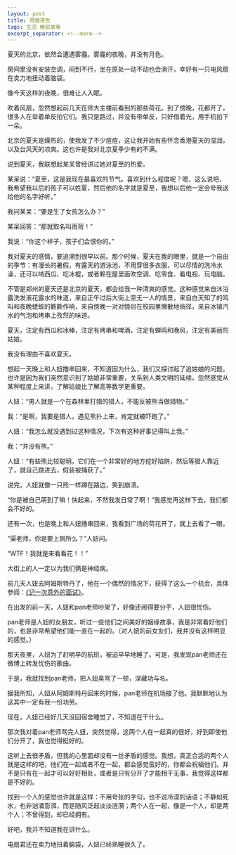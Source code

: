 ```yaml
---
layout: post
title: 荷塘夜色
tags: 生活 睡前故事
excerpt_separator: <!--more-->
---
```


夏天的北京，依然会遭遇雾霾。雾霾的夜晚，并没有月色。

房间里没有安装空调，闷到不行，坐在原处一动不动也会淌汗，幸好有一只电风扇在卖力地扭动着脑袋。

像今天这样的夜晚，很难让人入眠。

吹着风扇，忽然想起前几天在师大主楼前看到的那些荷花。到了傍晚，花都开了，很多人在举着单反拍它们。我只是路过，并没有带单反，只好借着光，用手机拍下一朵。

<!--more-->

北京的夏天是燥热的，使我发了不少痘痘，这让我开始有些怀念香港夏天的湿润，以及台风天的凉爽。这也许是我对北京夏季少有的不满。

说到夏天，我联想起某呆曾经讲过她对夏至的热爱。

某呆说：“夏至，这是我现在最喜欢的节气。喜欢到什么程度呢？嗯，这么说吧，我希望我以后的孩子可以姓夏，然后他的名字就是夏至，我想以后他一定会夸我送给他的名字好听。”

我问某呆：“要是生了女孩怎么办？”

某呆回答：“那就取名叫雨荷！”

我说：“你这个样子，孩子们会恨你的。”

我对夏天的感情，要追溯到很早以前。那个时候，夏天在我的眼里，就是一个自由的季节：有漫长的暑假，有露天的游泳池，不用穿很多衣服，可以尽情的洗冷水澡，还可以啃西瓜、吃冰棍，或者赖在屋里面吹空调、吃零食、看电视、玩电脑。

不管是郑州的夏天还是北京的夏天，都会给我一种清爽的感觉。这种感觉来自沐浴露洗发液花露水的味道，来自正午过后大街上空无一人的情景，来自白天知了的鸣叫和夜晚蟋蟀的簌簌作响，来自傍晚一对对情侣在校园里懒散地徜徉，来自冰镇汽水的气泡和烤串上孜然的味道。

夏天，注定有西瓜和冰棒，注定有烤串和啤酒，注定有蝉鸣和晚风，注定有美丽的姑娘。

我没有理由不喜欢夏天。

想起一天晚上和人妞撸串回来，不知道因为什么，我们又探讨起了追姑娘的问题。也许是因为我们突然意识到了姑娘非常重要，关系到人类文明的延续。忽然感觉从某种程度上来讲，了解姑娘比了解高等数学更重要。

人妞：“男人就是一个在森林里打猎的猎人，不能反被熊当做猎物。”

我：“是啊，我要是猎人，遇见熊扑上来，肯定就被吓跑了。”

人妞：“我怎么就没遇到过这种情况，下次有这种好事记得叫上我。”

我：“并没有熊。”

人妞：“有些熊比较聪明，它们在一个非常好的地方挖好陷阱，然后等猎人靠近了，就自己跳进去，假装被捕获了。”

说完，人妞就像一只熊一样蹲在路边，笑到崩溃。

“你是被自己萌到了嘛！快起来，不然我发日常了啊！”我感觉再这样下去，我们都会不好的。

还有一次，也是晚上和人妞撸串回来，我看到广场的荷花开了，就上去看了一眼。

“渠老师，你是要上厕所么？”人妞问。

“WTF！我就是来看看花！！”

大街上的人一定以为我们俩是神经病。

前几天人妞去阿姆斯特丹了，他在一个偶然的情况下，获得了这么一个机会，具体参阅：[《记一次意外的面试》](http://xuliren.lofter.com/post/198740_121b093)。

在出发的前一天，人妞和pan老师吵架了，好像还闹得要分手，人妞很忧伤。

pan老师是人妞的女朋友，听过一些他们之间美好的姻缘故事，我是非常看好他们的，也是非常希望他们能一直在一起的。（对人妞的前女友们，我并没有这样明显的感觉。）

那天夜里，人妞为了赶明早的航班，被迫早早地睡了。可是，我发现pan老师还在微博上转发忧伤的歌曲。

于是，我就找到pan老师，把人妞臭骂了一顿，深藏功与名。

据我所知，人妞从阿姆斯特丹回来的时候，pan老师在机场接了他。我默默地认为这其中一定有我一份功劳。

现在，人妞已经好几天没回宿舍睡觉了，不知道在干什么。

那次我对着pan老师骂完人妞，突然觉得，这两个人在一起真的很好，好到即使他们分开了，我也觉得挺好的。

这听上去很矛盾，但我的心里面却没有一丝矛盾的感觉。我想，真正合适的两个人就是这样的吧，他们在一起或者不在一起，都会感觉蛮好的，你都会祝福他们。并不是只有在一起才可以好好相处，或者是只有分开了才能相干无事，我觉得这样都是不好的。

找到一个人的感觉也许就是这样：不用夸张的字句，也不说冷漠的话语；不静如死水，也非汹涌澎湃，而是随风泛起淡淡涟漪；两个人在一起，像是一个人，却是两个人；不曾得到，却已经拥有。

好吧，我并不知道我在讲什么。

电扇君还在卖力地扭着脑袋，人妞已经熟睡很久了。